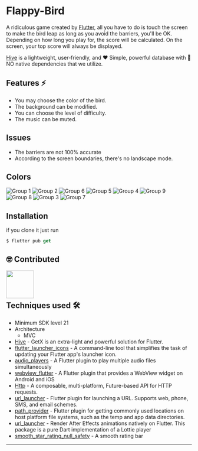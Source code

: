 # Flappy-Bird
<!-- ![banner](https://user-images.githubusercontent.com/73842931/203234278-72dc4c28-0542-475e-8b0a-a64993b7f79b.png) -->

A ridiculous game created by [Flutter](https://flutter.dev/), all you have to do is touch the screen to make the bird leap as long as you avoid the barriers, you'll be OK. Depending on how long you play for, the score will be calculated. On the screen, your top score will always be displayed. 

[Hive](https://docs.hivedb.dev/#/) is a lightweight, user-friendly, and ❤️ Simple, powerful database with 🎈 NO native dependencies that we utilize.



## Features ⚡️
- You may choose the color of the bird.
- The background can be modified.
- You can choose the level of difficulty.
- The music can be muted.


## Issues
- The barriers are not 100% accurate
- According to the screen boundaries, there's no landscape mode.

## Colors
![Group 1](https://user-images.githubusercontent.com/73842931/188268536-b6e5018b-4c47-4386-a8b3-8d23506d9b23.png)  ![Group 2](https://user-images.githubusercontent.com/73842931/188268619-1a241d22-6d7a-47b7-9efd-c70e5bb2b97a.png) ![Group 6](https://user-images.githubusercontent.com/73842931/188268863-283a40c0-a22c-4663-b340-1c7eca29b5a7.png)  ![Group 5](https://user-images.githubusercontent.com/73842931/188268866-9971f359-1f07-4703-ad4b-4fa9c3e07747.png)  ![Group 4](https://user-images.githubusercontent.com/73842931/188268868-170b49b3-3154-4210-bd8a-c26c35deecc3.png)  ![Group 9](https://user-images.githubusercontent.com/73842931/188268875-5309e188-3db9-4840-ab12-2fdd0367d80c.png)  ![Group 8](https://user-images.githubusercontent.com/73842931/188268876-cecd4948-ed27-42b4-be15-5d6df40ebff6.png)  ![Group 3](https://user-images.githubusercontent.com/73842931/188268878-e2a46b32-5fc6-463d-b597-2663e817885a.png)  ![Group 7](https://user-images.githubusercontent.com/73842931/188268879-fe7d0914-9a9d-4b16-99e6-4337954d5d96.png)

## Installation
if you clone it just run
 ```dart
$ flutter pub get
```

## 🤓 Contributed

<a href="https://github.com/nickshrestha"><img align="left" src="https://avatars.githubusercontent.com/u/87706986?v=4"  height="75"></a>


<br>
<br>
<br>


## Techniques used 🛠️

- Minimum SDK level 21
- Architecture
    - MVC
- [Hive](https://pub.dev/packages/hive) - GetX is an extra-light and powerful solution for Flutter.
- [flutter_launcher_icons](https://pub.dev/packages/flutter_launcher_icons) - A command-line tool that simplifies the task of updating your Flutter app's launcher icon.
- [audio_players](https://pub.dev/packages/audioplayers) - A Flutter plugin to play multiple audio files simultaneously
- [webview_flutter](https://pub.dev/packages/webview_flutter) - A Flutter plugin that provides a WebView widget on Android and iOS
- [Http](https://pub.dev/packages/http) - A composable, multi-platform, Future-based API for HTTP requests.
- [url_launcher](https://pub.dev/packages/url_launcher) - Flutter plugin for launching a URL. Supports web, phone, SMS, and email schemes.
- [path_provider](https://pub.dev/packages/path_provider) - Flutter plugin for getting commonly used locations on host platform file systems, such as the temp and app data directories.
- [url_launcher](https://pub.dev/packages/lottie) - Render After Effects animations natively on Flutter. This package is a pure Dart implementation of a Lottie player
- [smooth_star_rating_null_safety](https://pub.dev/packages/smooth_star_rating_null_safety) - A smooth rating bar



----
